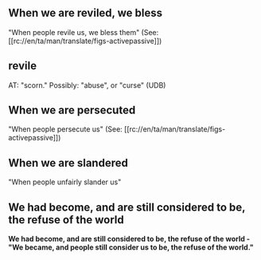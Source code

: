 ## When we are reviled, we bless ##

"When people revile us, we bless them" (See: [[rc://en/ta/man/translate/figs-activepassive]])

## revile ##

AT: "scorn."  Possibly: "abuse", or "curse" (UDB)

## When we are persecuted ##

"When people persecute us" (See: [[rc://en/ta/man/translate/figs-activepassive]])

## When we are slandered ##

"When people unfairly slander us"

## We had become, and are still considered to be, the refuse of the world  ##

<b>We had become, and are still considered to be, the refuse of the world <b>- "We became, and people still consider us to be, the refuse of the world."